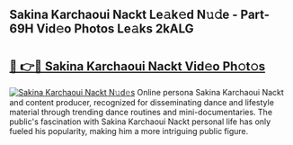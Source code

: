 ## Sakina Karchaoui Nackt Le𝚊k𝚎d N𝚞𝚍e - Part-69H Vid𝚎o Photos Le𝚊ks 2kALG

# <h2><a href="http://fb37yfh.evod.top/?m=Sakina+Karchaoui+Nackt">🔗 👉🔴 Sakina Karchaoui Nackt Vid𝚎o Ph𝚘t𝚘s</a></h2>

[![Sakina Karchaoui Nackt N𝚞d𝚎s](https://i.imgur.com/8V9OHl7.gif)](http://fb37yfh.evod.top/?m=Sakina+Karchaoui+Nackt)
Online persona Sakina Karchaoui Nackt and content producer, recognized for disseminating dance and lifestyle material through trending dance routines and mini-documentaries. The public's fascination with Sakina Karchaoui Nackt personal life has only fueled his popularity, making him a more intriguing public figure. 

